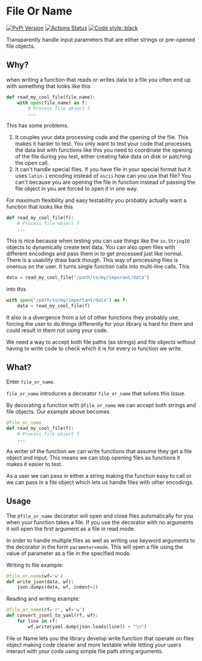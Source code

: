# File Or Name

[![PyPi Version](https://img.shields.io/pypi/v/file-or-name)](https://pypi.org/project/file-or-name/) [![Actions Status](https://github.com/blester125/file-or-name/workflows/Unit%20Test/badge.svg)](https://github.com/blester125/file-or-name/actions) [![Code style: black](https://img.shields.io/badge/code%20style-black-000000.svg)](https://github.com/psf/black)

Transparently handle input parameters that are either strings or pre-opened file objects.

## Why?

when writing a function that reads or writes data to a file you often end up with something that looks like this

```python
def read_my_cool_file(file_name):
    with open(file_name) as f:
        # Process file object f
        ...
```

This has some problems.

 1. It couples your data processing code and the opening of the file. This makes it
    harder to test. You only want to test your code that processes the data but with functions like this
    you need to coordinate the opening of the file during you test, either creating fake data on disk or
    patching the open call.
 2. It can't handle special files. If you have file in your special format but it uses `latin-1` encoding
    instead of `ascii` how can you use that file? You can't because you are opening the file in function
    instead of passing the file object in you are forced to open it in one way.

For maximum flexibility and easy testability you probably actually want a function that looks like this

```python
def read_my_cool_file(f):
    # Process file object f
    ...
```

This is nice because when testing you can use things like the `io.StringIO` objects to dynamically create test
data. You can also open files with different encodings and pass them in to get processed just like normal. There
is a usability draw back though. This way of processing files is onerous on the user. It turns single function
calls into multi-line calls. This

```python
data = read_my_cool_file("/path/to/my/imporant/data")
```

into this

```python
with open("/path/to/my/important/data") as f:
    data = read_my_cool_file(f)
```

It also is a divergence from a lot of other functions they probably use, forcing the user to do things differently for
your library is hard for them and could result in them not using your code.

We need a way to accept both file paths (as strings) and file objects without having to write code to check which it is
for every io function we write.


## What?

Enter `file_or_name`.

`file_or_name` introduces a decorator `file_or_name` that solves this issue.

By decorating a function with `@file_or_name` we can accept both strings and file objects. Our example above becomes

```python
@file_or_name
def read_my_cool_file(f):
    # Process file object f
    ...
```

As writer of the function we can write functions that assume they get a file object and input. This means we can stop
opening files as functions it makes it easier to test.

As a user we can pass in either a string making the function easy to call or we can pass in a file object which lets us
handle files with other encodings.


## Usage

The `@file_or_name` decorator will open and close files automatically for you when your function takes a file. If you
use the decorator with no arguments it will open the first argument as a file in read mode.

In order to handle multiple files as well as writing use keyword arguments to the decorator in the form `parameter=mode`.
This will open a file using the value of parameter as a file in the specified mode.

Writing to file example:

```python
@file_or_name(wf='w')
def write_json(data, wf):
    json.dumps(data, wf, indent=2)
```

Reading and writing example:

```python
@file_or_name(rf='r', wf='w')
def convert_jsonl_to_yaml(rf, wf):
    for line in rf:
        wf.write(yaml.dump(json.loads(line)) + "\n")
```

File or Name lets you the library develop write function that operate on files object making code cleaner and more
testable while letting your users interact with your code using simple file path string arguments.
